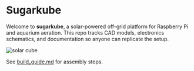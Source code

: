 # Sugarkube

Welcome to **sugarkube**, a solar-powered off-grid platform for Raspberry Pi and aquarium aeration.  This repo tracks CAD models, electronics schematics, and documentation so anyone can replicate the setup.

![solar cube](images/solar_cube.jpg)

See [build_guide.md](build_guide.md) for assembly steps.
